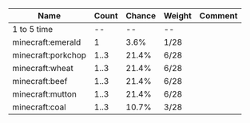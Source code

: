 | Name               | Count | Chance | Weight | Comment |
| ------------------ | ----- | ------ | ------ | ------- |
| 1 to 5 time        |    -- |     -- |     -- |         |
| minecraft:emerald  |     1 |   3.6% |   1/28 |         |
| minecraft:porkchop |  1..3 |  21.4% |   6/28 |         |
| minecraft:wheat    |  1..3 |  21.4% |   6/28 |         |
| minecraft:beef     |  1..3 |  21.4% |   6/28 |         |
| minecraft:mutton   |  1..3 |  21.4% |   6/28 |         |
| minecraft:coal     |  1..3 |  10.7% |   3/28 |         |